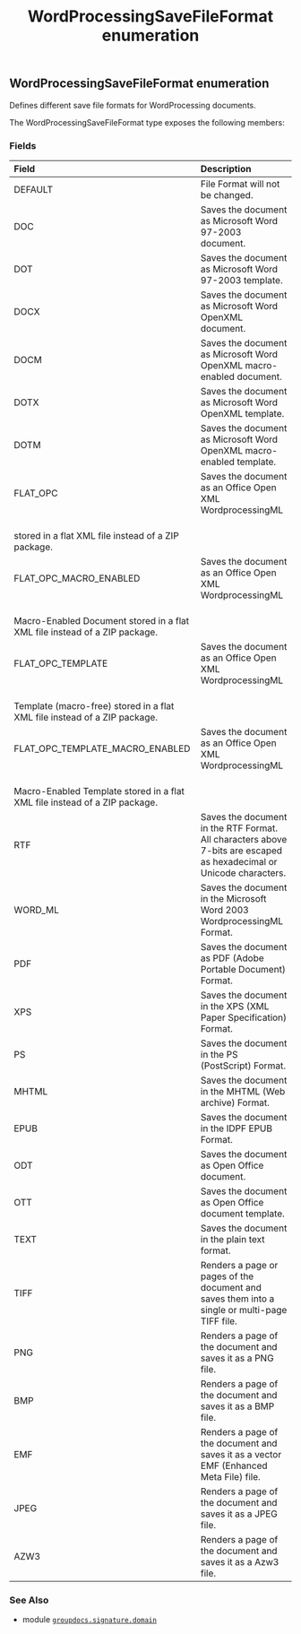 ﻿---
title: WordProcessingSaveFileFormat enumeration
second_title: GroupDocs.Signature for Python via .NET API References
description: 
type: docs
url: /python-net/groupdocs.signature.domain/wordprocessingsavefileformat/
is_root: false
weight: 840
---

## WordProcessingSaveFileFormat enumeration

Defines different save file formats for WordProcessing documents.



The WordProcessingSaveFileFormat type exposes the following members:

### Fields
| Field | Description |
| :- | :- |
| DEFAULT | File Format will not be changed. |
| DOC | Saves the document as Microsoft Word 97-2003 document. |
| DOT | Saves the document as Microsoft Word 97-2003 template. |
| DOCX | Saves the document as Microsoft Word OpenXML document. |
| DOCM | Saves the document as Microsoft Word OpenXML macro-enabled document. |
| DOTX | Saves the document as Microsoft Word OpenXML template. |
| DOTM | Saves the document as Microsoft Word OpenXML macro-enabled template. |
| FLAT_OPC | Saves the document as an Office Open XML WordprocessingML <br/>stored in a flat XML file instead of a ZIP package. |
| FLAT_OPC_MACRO_ENABLED | Saves the document as an Office Open XML WordprocessingML <br/>Macro-Enabled Document stored in a flat XML file instead of a ZIP package. |
| FLAT_OPC_TEMPLATE | Saves the document as an Office Open XML WordprocessingML <br/>Template (macro-free) stored in a flat XML file instead of a ZIP package. |
| FLAT_OPC_TEMPLATE_MACRO_ENABLED | Saves the document as an Office Open XML WordprocessingML<br/>Macro-Enabled Template stored in a flat XML file instead of a ZIP package. |
| RTF | Saves the document in the RTF Format. All characters above 7-bits are escaped as hexadecimal or Unicode characters. |
| WORD_ML | Saves the document in the Microsoft Word 2003 WordprocessingML Format. |
| PDF | Saves the document as PDF (Adobe Portable Document) Format. |
| XPS | Saves the document in the XPS (XML Paper Specification) Format. |
| PS | Saves the document in the PS (PostScript) Format. |
| MHTML | Saves the document in the MHTML (Web archive) Format. |
| EPUB | Saves the document in the IDPF EPUB Format. |
| ODT | Saves the document as Open Office document. |
| OTT | Saves the document as Open Office document template. |
| TEXT | Saves the document in the plain text format. |
| TIFF | Renders a page or pages of the document and saves them into a single or multi-page TIFF file. |
| PNG | Renders a page of the document and saves it as a PNG file. |
| BMP | Renders a page of the document and saves it as a BMP file. |
| EMF | Renders a page of the document and saves it as a vector EMF (Enhanced Meta File) file. |
| JPEG | Renders a page of the document and saves it as a JPEG file. |
| AZW3 | Renders a page of the document and saves it as a Azw3 file. |



### See Also
* module [`groupdocs.signature.domain`](..)
